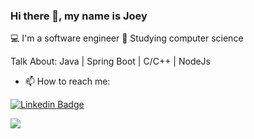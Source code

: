 ### Hi there 👋, my name is Joey

💻 I'm a software engineer 
🌱 Studying computer science

Talk About: Java | Spring Boot | C/C++ | NodeJs  

- 📫 How to reach me:

[![Linkedin Badge](https://img.shields.io/badge/LinkedIn-0077B5?style=for-the-badge&logo=linkedin&logoColor=white)](https://www.linkedin.com/in/joey-quadros/)
  
<a href = "mailto:joeyquadros5@gmail.com"><img src="https://img.shields.io/badge/-Gmail-%23333?style=for-the-badge&logo=gmail&logoColor=white" target="_blank"></a>


